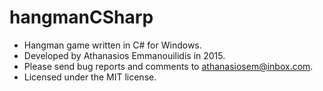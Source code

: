 # hangmanCSharp

* Hangman game written in C# for Windows.
* Developed by Athanasios Emmanouilidis in 2015.
* Please send bug reports and comments to athanasiosem@inbox.com.
* Licensed under the MIT license.
